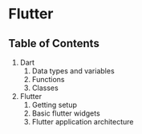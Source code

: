 # Flutter

## Table of Contents

1. Dart
   1. Data types and variables
   2. Functions
   3. Classes
2. Flutter
   1. Getting setup
   2. Basic flutter widgets
   3. Flutter application architecture
